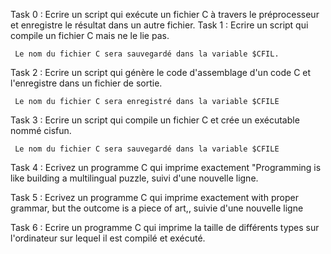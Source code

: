 Task  0 : Ecrire un script qui exécute un fichier C à travers le préprocesseur et enregistre le résultat dans un autre fichier.
Task 1 : Ecrire un script qui compile un fichier C mais ne le lie pas.

	 Le nom du fichier C sera sauvegardé dans la variable $CFIL.
Task 2 : Ecrire un script qui génère le code d'assemblage d'un code C et l'enregistre dans un fichier de sortie.

	 Le nom du fichier C sera enregistré dans la variable $CFILE
Task 3 : Ecrire un script qui compile un fichier C et crée un exécutable nommé cisfun.

	 Le nom du fichier C sera sauvegardé dans la variable $CFILE
Task 4 : Ecrivez un programme C qui imprime exactement "Programming is like building a multilingual puzzle, suivi d'une nouvelle ligne.

Task 5 : Ecrivez un programme C qui imprime exactement with proper grammar, but the outcome is a piece of art,, suivie d'une nouvelle ligne 

Task 6 : Ecrire un programme C qui imprime la taille de différents types sur l'ordinateur sur lequel il est compilé et exécuté. 

